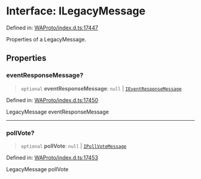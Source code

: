# Interface: ILegacyMessage

Defined in: [WAProto/index.d.ts:17447](https://github.com/Fokusdotid/bail/blob/a1b2bb6d3d63874a4f497e70ebd6347b2869da8e/WAProto/index.d.ts#L17447)

Properties of a LegacyMessage.

## Properties

### eventResponseMessage?

> `optional` **eventResponseMessage**: `null` \| [`IEventResponseMessage`](../namespaces/Message/interfaces/IEventResponseMessage.md)

Defined in: [WAProto/index.d.ts:17450](https://github.com/Fokusdotid/bail/blob/a1b2bb6d3d63874a4f497e70ebd6347b2869da8e/WAProto/index.d.ts#L17450)

LegacyMessage eventResponseMessage

***

### pollVote?

> `optional` **pollVote**: `null` \| [`IPollVoteMessage`](../namespaces/Message/interfaces/IPollVoteMessage.md)

Defined in: [WAProto/index.d.ts:17453](https://github.com/Fokusdotid/bail/blob/a1b2bb6d3d63874a4f497e70ebd6347b2869da8e/WAProto/index.d.ts#L17453)

LegacyMessage pollVote
